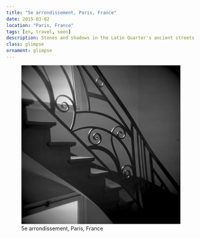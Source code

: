 ```yaml
---
title: "5e arrondissement, Paris, France"
date: 2015-03-02
location: "Paris, France"
tags: [en, travel, seen]
description: Stones and shadows in the Latin Quarter's ancient streets.
class: glimpse
ornament: glimpse
---
```


<figure>
  <img src="/assets/img/2015-03-02-5e-arrondissement-paris-france.jpeg" alt="5e arrondissement, Paris, France">
  <figcaption>5e arrondissement, Paris, France</figcaption>
</figure>
